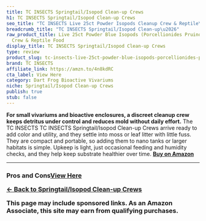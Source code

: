 ```yaml
---
title: TC INSECTS Springtail/Isopod Clean-up Crews
h1: TC INSECTS Springtail/Isopod Clean-up Crews
seo_title: "TC INSECTS Live 25ct Powder Isopods Cleanup Crew & Reptile\u2026"
breadcrumb_title: "TC INSECTS Springtail/Isopod Clean-up\u2026"
raw_product_title: Live 25ct Powder Blue Isopods (Porcellionides Pruinosus) Cleanup
  Crew & Reptile Food
display_title: TC INSECTS Springtail/Isopod Clean-up Crews
type: review
product_slug: tc-insects-live-25ct-powder-blue-isopods-porcellionides-pruinosus-clean-704d085d
brand: TC INSECTS
affiliate_link: https://amzn.to/4n8kdRC
cta_label: View Here
category: Dart Frog Bioactive Vivariums
niche: Springtail/Isopod Clean-up Crews
publish: true
stub: false
---
```


<div id="intro" class="full-width">
  <p><strong>For small vivariums and bioactive enclosures, a discreet cleanup crew keeps detritus under control and reduces mold without daily effort.</strong> The TC INSECTS TC INSECTS Springtail/Isopod Clean-up Crews arrive ready to add color and utility, and they settle into moss or leaf litter with little fuss. They are compact and portable, so adding them to nano tanks or larger habitats is simple. Upkeep is light, just occasional feeding and humidity checks, and they help keep substrate healthier over time. <a href="https://amzn.to/4n8kdRC" rel="nofollow sponsored noopener" target="_blank"><strong>Buy on Amazon</strong></a></p>
</div>

<hr />
<h3 id="pros-cons">Pros and Cons</
<p><a class="btn" href="https://amzn.to/4n8kdRC" target="_blank" rel="nofollow sponsored noopener">View Here</a></p>
<p><a href="/roundups/dart-frog-bioactive-vivariums/springtail-isopod-clean-up-crews/">← Back to Springtail/Isopod Clean-up Crews</a></p>
<aside class="disclosure">This page may include sponsored links. As an Amazon Associate, this site may earn from qualifying purchases.</aside>

